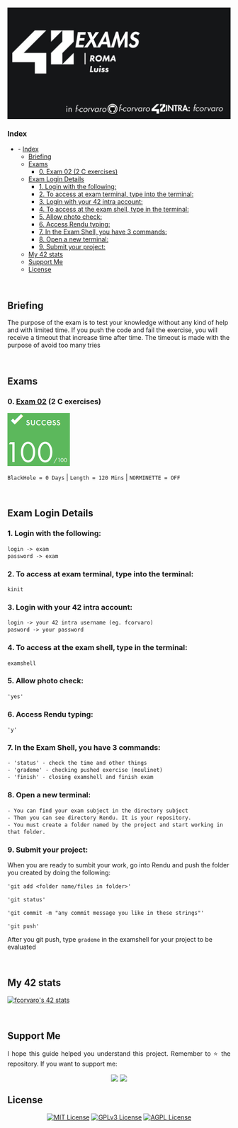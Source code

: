 # <a href="https://github.com/f-corvaro/42.common_core/tree/main"><img align="center" src="https://github.com/f-corvaro/42.common_core/blob/main/exams/.extra/42exams.png"></a>

### Index
- [](#)
		- [Index](#index)
	- [Briefing](#briefing)
	- [Exams](#exams)
		- [0. Exam 02 (2 C exercises)](#0-exam-02-2-c-exercises)
	- [Exam Login Details](#exam-login-details)
		- [1. Login with the following:](#1-login-with-the-following)
		- [2. To access at exam terminal, type into the terminal:](#2-to-access-at-exam-terminal-type-into-the-terminal)
		- [3. Login with your 42 intra account:](#3-login-with-your-42-intra-account)
		- [4. To access at the exam shell, type in the terminal:](#4-to-access-at-the-exam-shell-type-in-the-terminal)
		- [5. Allow photo check:](#5-allow-photo-check)
		- [6. Access Rendu typing:](#6-access-rendu-typing)
		- [7. In the Exam Shell, you have 3 commands:](#7-in-the-exam-shell-you-have-3-commands)
		- [8. Open a new terminal:](#8-open-a-new-terminal)
		- [9. Submit your project:](#9-submit-your-project)
	- [My 42 stats](#my-42-stats)
	- [Support Me](#support-me)
	- [License](#license)

<br>

## Briefing

The purpose of the exam is to test your knowledge without any kind of help and with limited time. If you push the code and fail the exercise, you will receive a timeout that increase time after time. The timeout is made with the purpose of avoid too many tries

<br>

## Exams


<p align="justify">

### 0. [Exam 02](https://github.com/f-corvaro/42.common_core/tree/main/exams/exam-02) (2 C exercises)

[![fcorvaro's 42 Exam Rank 02 Score](https://github.com/f-corvaro/42.common_core/blob/main/.extra/100.png)](https://profile.intra.42.fr/users/fcorvaro)

```BlackHole = 0 Days``` | ```Length = 120 Mins``` | ```NORMINETTE = OFF```

</p>

<br>


## Exam Login Details

<p align="justify">

### 1. Login with the following:

```
login -> exam
password -> exam
```

### 2. To access at exam terminal, type into the terminal:

```
kinit
```

### 3. Login with your 42 intra account:

```
login -> your 42 intra username (eg. fcorvaro)
pasword -> your password
```

### 4. To access at the exam shell, type in the terminal:

```
examshell
```

### 5. Allow photo check:

```
'yes'
```

### 6. Access Rendu typing:

```
'y'
```

### 7. In the Exam Shell, you have 3 commands:

```
- 'status' - check the time and other things
- 'grademe' - checking pushed exercise (moulinet)
- 'finish' - closing examshell and finish exam
```
### 8. Open a new terminal:

```
- You can find your exam subject in the directory subject
- Then you can see directory Rendu. It is your repository.
- You must create a folder named by the project and start working in that folder.
```
### 9. Submit your project:

When you are ready to sumbit your work, go into Rendu and push the folder you created by doing the following:

```
'git add <folder name/files in folder>'
```

```
'git status'
```
```
'git commit -m "any commit message you like in these strings"'
```
```
'git push'
```
After you git push, type ```grademe``` in the examshell for your project to be evaluated

</p>

<br>

## My 42 stats

[![fcorvaro's 42 stats](https://badge.mediaplus.ma/starryblue/fcorvaro?1337Badge=off&UM6P=off)](https://profile.intra.42.fr/users/fcorvaro)

<br>

## Support Me

<p align="justify">
I hope this guide helped you understand this project. Remember to ⭐ the repository.
If you want to support me:</p>

<p align="center">
<a href="https://ko-fi.com/fcorvaro"><img width="180" img align="center" src="https://github.com/f-corvaro/42.common_core/blob/main/.extra/support-me-ko-fi.svg"><alt=""></a>
<a href="https://github.com/sponsors/f-corvaro"><img width="180" img align="center" src="https://github.com/f-corvaro/42.common_core/blob/main/.extra/support-me-github.svg"><alt=""></a>

<br>

## License
<p align="center">
<a href="https://choosealicense.com/licenses/mit/"><img src="https://img.shields.io/badge/License-MIT-green.svg" alt="MIT License"></a>
<a href="https://opensource.org/licenses/"><img src="https://img.shields.io/badge/License-GPL%20v3-yellow.svg" alt="GPLv3 License"></a>
<a href="http://www.gnu.org/licenses/agpl-3.0"><img src="https://img.shields.io/badge/license-AGPL-blue.svg" alt="AGPL License"></a>
<br>
